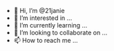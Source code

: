 - 👋 Hi, I’m @21janie
- 👀 I’m interested in ...
- 🌱 I’m currently learning ...
- 💞️ I’m looking to collaborate on ...
- 📫 How to reach me ...

<!---
21janie/21janie is a ✨ special ✨ repository because its `README.md` (this file) appears on your GitHub profile.
You can click the Preview link to take a look at your changes.
--->
